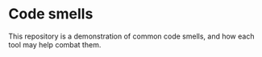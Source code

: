 # Code smells

This repository is a demonstration of common code smells, and how each tool may help combat them.

